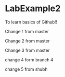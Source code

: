 # LabExample2
To learn basics of Github!!

Change 1 from master

Change 2 from master

Change 3 from master

change 4 form branch 4

change 5 from shubh
